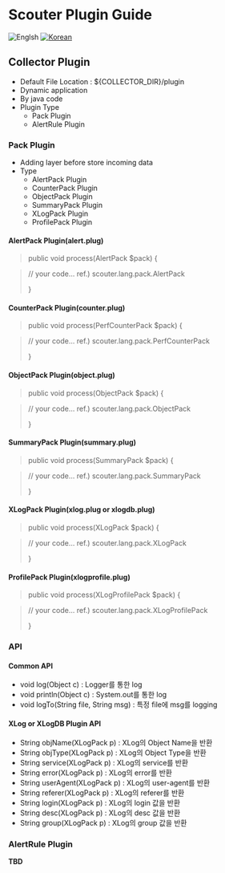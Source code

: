 # Scouter Plugin Guide
![Englsh](https://img.shields.io/badge/language-English-red.svg) [![Korean](https://img.shields.io/badge/language-Korean-blue.svg)](Server-Plugin-Scripting_kr.md)

## Collector Plugin
 - Default File Location : ${COLLECTOR_DIR}/plugin
 - Dynamic application
 - By java code
 - Plugin Type
   - Pack Plugin
   - AlertRule Plugin
   
### Pack Plugin
  - Adding layer before store incoming data
  - Type
    - AlertPack Plugin
    - CounterPack Plugin
    - ObjectPack Plugin
    - SummaryPack Plugin
    - XLogPack Plugin
    - ProfilePack Plugin
  
#### AlertPack Plugin(alert.plug)

> public void process(AlertPack $pack)
> {

>  // your code...
>  ref.) scouter.lang.pack.AlertPack
>  
> }

#### CounterPack Plugin(counter.plug)

> public void process(PerfCounterPack $pack)
> {

>  // your code...
>  ref.) scouter.lang.pack.PerfCounterPack
>  
> }

#### ObjectPack Plugin(object.plug)

> public void process(ObjectPack $pack)
> {

>  // your code...
>  ref.) scouter.lang.pack.ObjectPack
>  
> }  
  
#### SummaryPack Plugin(summary.plug)

> public void process(SummaryPack $pack)
> {

>  // your code...
>  ref.) scouter.lang.pack.SummaryPack
>  
> }  
  
#### XLogPack Plugin(xlog.plug or xlogdb.plug)

> public void process(XLogPack $pack)
> {

>  // your code...
>  ref.) scouter.lang.pack.XLogPack
>  
> }
  
#### ProfilePack Plugin(xlogprofile.plug)

> public void process(XLogProfilePack $pack)
> {

>  // your code...
>  ref.) scouter.lang.pack.XLogProfilePack
>  
> }
  
  
### API

#### Common API
 - void log(Object c) : Logger를 통한 log
 - void println(Object c) : System.out를 통한 log
 - void logTo(String file, String msg) : 특정 file에 msg를 logging
 
#### XLog or XLogDB Plugin API
 - String objName(XLogPack p) : XLog의 Object Name을 반환
 - String objType(XLogPack p) : XLog의 Object Type을 반환
 - String service(XLogPack p) : XLog의 service를 반환
 - String error(XLogPack p) : XLog의 error를 반환
 - String userAgent(XLogPack p) : XLog의 user-agent를 반환
 - String referer(XLogPack p) : XLog의 referer를 반환
 - String login(XLogPack p) : XLog의 login 값을 반환
 - String desc(XLogPack p) : XLog의 desc 값을 반환
 - String group(XLogPack p) : XLog의 group 값을 반환
 
### AlertRule Plugin
  **TBD**
  
